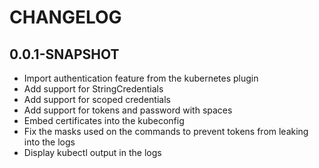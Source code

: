 CHANGELOG
=========

0.0.1-SNAPSHOT
-----
* Import authentication feature from the kubernetes plugin
* Add support for StringCredentials
* Add support for scoped credentials
* Add support for tokens and password with spaces
* Embed certificates into the kubeconfig
* Fix the masks used on the commands to prevent tokens from leaking into the logs
* Display kubectl output in the logs